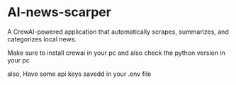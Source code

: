 # AI-news-scarper
A CrewAI-powered application that automatically scrapes, summarizes, and categorizes local news.


Make sure to install crewai in your pc and also check the python version in your pc

also, Have some api keys savedd in your .env file
